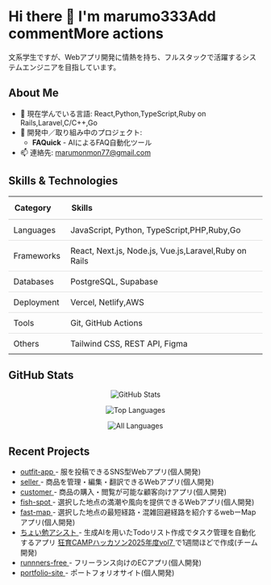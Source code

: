 # Hi there 👋 I'm marumo333Add commentMore actions
<p>文系学生ですが、Webアプリ開発に情熱を持ち、フルスタックで活躍するシステムエンジニアを目指しています。</p>

## About Me
<ul>
  <li>🌱 現在学んでいる言語: React,Python,TypeScript,Ruby on Rails,Laravel,C/C++,Go</li>
  <li>💼 開発中／取り組み中のプロジェクト:
    <ul>
      <li><strong>FAQuick</strong> - AIによるFAQ自動化ツール</li>
    </ul>
  </li>
  <li>📫 連絡先: 
    <a href="mailto:marumonmon77@gmail.com">marumonmon77@gmail.com</a>
  </li>
</ul>

## Skills & Technologies
<table style="width: 100%; border-collapse: collapse;">
  <thead>
    <tr>
      <th style="padding: 12px; border-bottom: 2px solid #ddd; text-align: left;">Category</th>
      <th style="padding: 12px; border-bottom: 2px solid #ddd; text-align: left;">Skills</th>
    </tr>
  </thead> 
  <tbody>
    <tr>
      <td style="padding: 10px; border-bottom: 1px solid #ddd;">Languages</td>
      <td style="padding: 10px; border-bottom: 1px solid #ddd;">JavaScript, Python, TypeScript,PHP,Ruby,Go</td>
    </tr>
    <tr>
      <td style="padding: 10px; border-bottom: 1px solid #ddd;">Frameworks</td>
      <td style="padding: 10px; border-bottom: 1px solid #ddd;">React, Next.js, Node.js, Vue.js,Laravel,Ruby on Rails</td>
    </tr>
    <tr>
      <td style="padding: 10px; border-bottom: 1px solid #ddd;">Databases</td>
      <td style="padding: 10px; border-bottom: 1px solid #ddd;">PostgreSQL, Supabase</td>
    </tr>
    <tr>
      <td style="padding: 10px; border-bottom: 1px solid #ddd;">Deployment</td>
      <td style="padding: 10px; border-bottom: 1px solid #ddd;">Vercel, Netlify,AWS</td>
    </tr>
    <tr>
      <td style="padding: 10px; border-bottom: 1px solid #ddd;">Tools</td>
      <td style="padding: 10px; border-bottom: 1px solid #ddd;">Git, GitHub Actions</td>
    </tr>
    <tr>
      <td style="padding: 10px;">Others</td>
      <td style="padding: 10px;">Tailwind CSS, REST API, Figma</td>
    </tr>
  </tbody>
</table>

## GitHub Stats
<p align="center">
  <img 
    src="https://github-readme-stats.vercel.app/api?username=marumo333&show_icons=true&theme=radical" 
    alt="GitHub Stats" 
  />
</p>
<p align="center">
  <img 
    src="https://github-readme-stats.vercel.app/api/top-langs/?username=marumo333&layout=compact&theme=radical" 
    alt="Top Languages" 
  />
</p>
<p align="center">
  <img 
    src="https://github-readme-stats.vercel.app/api/top-langs/?username=marumo333&layout=donut&langs_count=10&theme=radical&count_private=true" 
    alt="All Languages" 
  />
</p>

## Recent Projects
<ul>
  <li>
    <a href="https://outfitapp-delta.vercel.app/" target="_blank">
      outfit-app
    </a>
    - 服を投稿できるSNS型Webアプリ(個人開発)
  </li>
  <li>
    <a href="https://seller-weld.vercel.app/" target="_blank">
      seller
    </a>
    - 商品を管理・編集・翻訳できるWebアプリ(個人開発)
  </li>
  <li>
    <a href="https://customer-gamma-one.vercel.app/" target="_blank">
      customer
    </a>
    - 商品の購入・閲覧が可能な顧客向けアプリ(個人開発)
  </li>
  <li>
    <a href="https://fish-spot-inky.vercel.app/" target="_blank">
      fish-spot
    </a>
    - 選択した地点の満潮や風向を提供できるWebアプリ(個人開発)
  </li>
  <li>
    <a href="https://fast-map-five.vercel.app/" target="_blank">
      fast-map
    </a>
    - 選択した地点の最短経路・混雑回避経路を紹介するwebーMapアプリ(個人開発)
  </li>
  <li>
    <a href="https://choiben-assist-front.vercel.app/" target="_blank">
      ちょい勉アシスト
    </a>
   - 生成AIを用いたTodoリスト作成でタスク管理を自動化するアプリ  
    <a href="https://x.com/geek_pjt/status/1946849640994979992" target="_blank">
      狂育CAMPハッカソン2025年度vol7
    </a>で1週間ほどで作成(チーム開発)
  </li>
  <li>
    <a href="https://runners-free.vercel.app/" target="_blank">
      runnners-free
    </a>
    - フリーランス向けのECアプリ(個人開発)
  </li>
  <li>
    <a href="https://portfolio-site-hazel-iota.vercel.app/" target="_blank">
      portfolio-site
    </a>
    - ポートフォリオサイト(個人開発)
  </li>
  
</ul>
